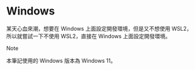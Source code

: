 # Windows

某天心血來潮，想要在 Windows 上面設定開發環境，但是又不想使用 WSL2，所以就嘗試一下不使用 WSL2，直接在 Windows 上面設定開發環境。

> [!NOTE]
>
> 本筆記使用的 Windows 版本為 Windows 11。
